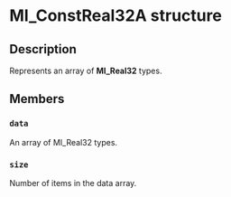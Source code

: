 # MI_ConstReal32A structure

## Description

Represents an array of **MI_Real32** types.

## Members

### `data`

An array of MI_Real32 types.

### `size`

Number of items in the data array.